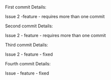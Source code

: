 First commit Details: 

Issue 2 -feature - requires more than one commit

Second commit Details:

Issue 2 - feature - requires more than one commit

Third commit Details:

Issue 2 - feature - fixed

Fourth commit Details:

Issue - feature - fixed